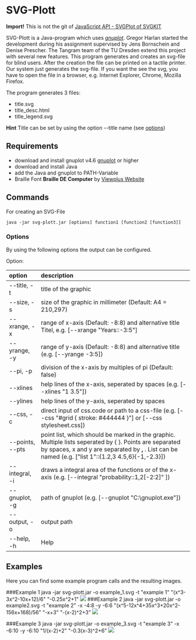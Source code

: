 SVG-Plott
=========

**Import!** This is not the git of [JavaScript API - SVGPlot of SVGKIT][svgkit] 

SVG-Plott is a Java-program which uses *[gnuplot]*. Gregor Harlan started the development during his assignment supervised by Jens Bornschein and Denise Prescher. The Tangram team of the TU Dresden extend this project with several new features. 
This program generates and creates an svg-file for blind users. After the creation the file can be printed on a tactile printer. Our system just generates the svg-file. If you want the see the svg, you have to open the file in a browser, e.g. Internet Explorer, Chrome, Mozilla Firefox.

The program generates 3 files:

- title.svg
- title_desc.html
- title_legend.svg

**Hint** Title can be set by using the option --title name (see [options](#options))

## Requirements

- download and install gnuplot v4.6 [gnuplot] or higher
- download and install Java
- add the Java and gnuplot to PATH-Variable
- Braille Font **Braille DE Computer** by [Viewplus Website][viewplus]

## Commands

For creating an SVG-File 

	java -jar svg-plott.jar [options] function1 [function2 [function3]]  

### Options

By using the following options the output can be configured.

Option:

| option       |                         description                          |
|:-------------|:-------------------------------------------------------------|
|  --title, -t |                    title of the graphic                      |
|  --size, -s  |  size of the graphic in millimeter (Default: A4 = 210,297)   |
| --xrange, -x | range of x-axis (Default: -8:8) and alternative title Titel, e.g. [--xrange "Years::-3:5"]|
|--yrange, -y  | range of y-axis (Default: -8:8) and alternative title (e.g. [--yrange -3:5])|											  |
|--pi, -p  	   | division of the x-axis by multiples of pi (Default: false)|
|--xlines	   | help lines of the x-axis, seperated by spaces (e.g. [--xlines "1 3.5"])|
|--ylines	   | help lines of the y-axis, seperated by spaces				   |
|--css, -c	   | direct input of css.code or path to a css-file (e.g. [--css "#grid { stroke: #444444 }"] or [--css stylesheet.css])|			
|--points, --pts|	point list, which should be marked in the graphic. Multiple lists seperated by { }. Points are separated by spaces, x and y are separated by **,** . List can be named (e.g. ["list 1"::{1.2,3 4.5,6}{-1,-2.3}])|
|--integral, -i|draws a integral area of the functions or of the x-axis (e.g. [--integral "probability::1,2[-2:2]" ])
|--gnuplot, -g | path of gnuplot (e.g. [--gnuplot "C:\gnuplot.exe"])    	  |
|--output, -o  | output path 												  |
|--help, -h	   | Help	 													  |


## Examples

Here you can find some example program calls and the resulting images.


###Example 1
	java -jar svg-plott.jar -o example_1.svg -t "example 1" "(x^3-3x^2-10x+12)/6" "-0.25x^2+1"
![](https://github.com/TUD-INF-IAI-MCI/SVG-Plott/raw/master/docs/screenshot/example_1.JPG)
###Example 2
	java -jar svg-plott.jar -o example2.svg -t "example 2" -x -4:8 -y -6:6 "(x^5-12x^4+35x^3+20x^2-156x+168)/56" "-x+3" "-(x-2)^2+3"
![](https://github.com/TUD-INF-IAI-MCI/SVG-Plott/raw/master/docs/screenshot/example_2.JPG)

###Example 3
	java -jar svg-plott.jar -o example_3.svg -t "example 3" -x -6:10 -y -6:10 "1/(x-2)+2" "-0.3(x-3)^2+6"
![](https://github.com/TUD-INF-IAI-MCI/SVG-Plott/raw/master/docs/screenshot/example_3.JPG)




[gnuplot]: http://gnuplot.info
[svgkit]: http://svgkit.sourceforge.net/SVGPlot.html
[viewplus]: http://viewplus.com
